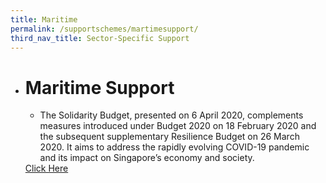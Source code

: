 ```yaml
---
title: Maritime
permalink: /supportschemes/martimesupport/
third_nav_title: Sector-Specific Support
---
```


<div class="gobizfinapplyTable">
  <ul class="gobizfinapplyTable-firstTable">
    <li class="gobizfinapplyTable-firstTable_table">
      <h1 class="gobizfinapplyTable-firstTable_table__header">Maritime Support</h1>
      <ul class="gobizfinapplyTable-firstTable_table__options">
        <li>The Solidarity Budget, presented on 6 April 2020, complements measures introduced under Budget 2020 on 18 February 2020 and the subsequent supplementary Resilience Budget on 26 March 2020. It aims to address the rapidly evolving COVID-19 pandemic and its impact on Singapore’s economy and society.</li>
      </ul>
      <div class="gobizfinapplyTable-firstTable_table__getstart"><a href="https://go.gov.sg/martimesupport" target="_blank">Click Here</a></div>
    </li>
  </ul>
</div>